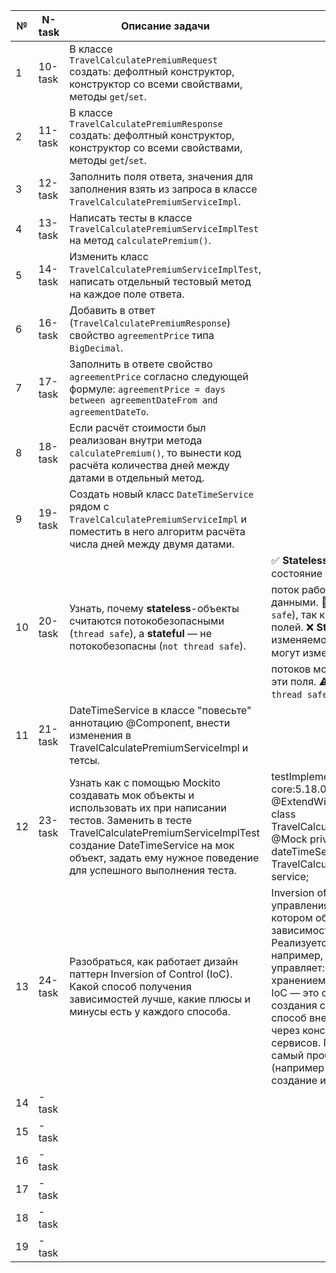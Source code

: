 | №  | N-task  | Описание задачи                                                                                                                                                                                                                                       | Статус                                                                                                                                                                                                                                                                                                                                                                                                    |
|----|---------|-------------------------------------------------------------------------------------------------------------------------------------------------------------------------------------------------------------------------------------------------------|-----------------------------------------------------------------------------------------------------------------------------------------------------------------------------------------------------------------------------------------------------------------------------------------------------------------------------------------------------------------------------------------------------------|
| 1  | 10-task | В классе `TravelCalculatePremiumRequest` создать: дефолтный конструктор, конструктор со всеми свойствами, методы `get`/`set`.                                                                                                                         |                                                                                                                                                                                                                                                                                                                                                                                                           |
| 2  | 11-task | В классе `TravelCalculatePremiumResponse` создать: дефолтный конструктор, конструктор со всеми свойствами, методы `get`/`set`.                                                                                                                        |                                                                                                                                                                                                                                                                                                                                                                                                           |
| 3  | 12-task | Заполнить поля ответа, значения для заполнения взять из запроса в классе `TravelCalculatePremiumServiceImpl`.                                                                                                                                         |                                                                                                                                                                                                                                                                                                                                                                                                           |
| 4  | 13-task | Написать тесты в классе `TravelCalculatePremiumServiceImplTest` на метод `calculatePremium()`.                                                                                                                                                        |                                                                                                                                                                                                                                                                                                                                                                                                           |
| 5  | 14-task | Изменить класс `TravelCalculatePremiumServiceImplTest`, написать отдельный тестовый метод на каждое поле ответа.                                                                                                                                      |                                                                                                                                                                                                                                                                                                                                                                                                           |
| 6  | 16-task | Добавить в ответ (`TravelCalculatePremiumResponse`) свойство `agreementPrice` типа `BigDecimal`.                                                                                                                                                      |                                                                                                                                                                                                                                                                                                                                                                                                           |
| 7  | 17-task | Заполнить в ответе свойство `agreementPrice` согласно следующей формуле: `agreementPrice = days between agreementDateFrom and agreementDateTo`.                                                                                                       |                                                                                                                                                                                                                                                                                                                                                                                                           |
| 8  | 18-task | Если расчёт стоимости был реализован внутри метода `calculatePremium()`, то вынести код расчёта количества дней между датами в отдельный метод.                                                                                                       |                                                                                                                                                                                                                                                                                                                                                                                                           |
| 9  | 19-task | Создать новый класс `DateTimeService` рядом с `TravelCalculatePremiumServiceImpl` и поместить в него алгоритм расчёта числа дней между двумя датами.                                                                                                  |                                                                                                                                                                                                                                                                                                                                                                                                           |
| 10 | 20-task | Узнать, почему **stateless**-объекты считаются потокобезопасными (`thread safe`), а **stateful** — не потокобезопасны (`not thread safe`).                                                                                                            | ✅ **Stateless-объекты** Не хранят состояние между вызовами. ➡️ Каждый поток работает с независимыми данными. 🧵 **Потокобезопасны** (`thread safe`), так как нет общих изменяемых полей. ❌ **Stateful-объекты** Хранят изменяемое состояние (поля, которые могут изменяться). ➡️ Несколько потоков могут одновременно изменять эти поля. ⚠️ **Не потокобезопасны** (`not thread safe`) без синхронизации. |
| 11 | 21-task | DateTimeService в классе "повесьте" аннотацию @Component, внести изменения в TravelCalculatePremiumServiceImpl и тетсы.                                                                                                                               |                                                                                                                                                                                                                                                                                                                                                                                                           |
| 12 | 23-task | Узнать как с помощью Mockito создавать мок объекты и использовать их при написании тестов. Заменить в тесте TravelCalculatePremiumServiceImplTest создание DateTimeService на мок объект, задать ему нужное поведение для успешного выполнения теста. | testImplementation("org.mockito:mockito-core:5.18.0")  @ExtendWith(MockitoExtension.class) class TravelCalculatePremiumServiceImplTest { @Mock private DateTimeService dateTimeService; @InjectMocks private TravelCalculatePremiumServiceImpl service;                                                                                                                                                   |
| 13 | 24-task | Разобраться, как работает дизайн паттерн Inversion of Control (IoC). Какой способ получения зависимостей лучше, какие плюсы и минусы есть у каждого способа. | Inversion of Control (инверсия управления) — это принцип, при котором объект не сам создает свои зависимости, а получает их извне. Реализуется через контейнер — например, Spring IoC Container. Он сам управляет: созданием объектов, хранением, внедрением зависимостей. IoC — это способ освободить классы от создания своих зависимостей. Лучший способ внедрения зависимостей — через конструктор, особенно для сервисов. Поля — самый простой, но самый проблемный путь. Контейнер (например Spring) берёт на себя создание и связывание объектов.                                                                                                                                |
| 14 | -task   |                                                                                                                                                                                                                                                       |                                                                                                                                                                                                                                                                                                                                                                                                           |
| 15 | -task   |                                                                                                                                                                                                                                                       |                                                                                                                                                                                                                                                                                                                                                                                                           |
| 16 | -task   |                                                                                                                                                                                                                                                       |                                                                                                                                                                                                                                                                                                                                                                                                           |
| 17 | -task   |                                                                                                                                                                                                                                                       |                                                                                                                                                                                                                                                                                                                                                                                                           |
| 18 | -task   |                                                                                                                                                                                                                                                       |                                                                                                                                                                                                                                                                                                                                                                                                           |
| 19 | -task   |                                                                                                                                                                                                                                                       |                                                                                                                                                                                                                                                                                                                                                                                                           |
